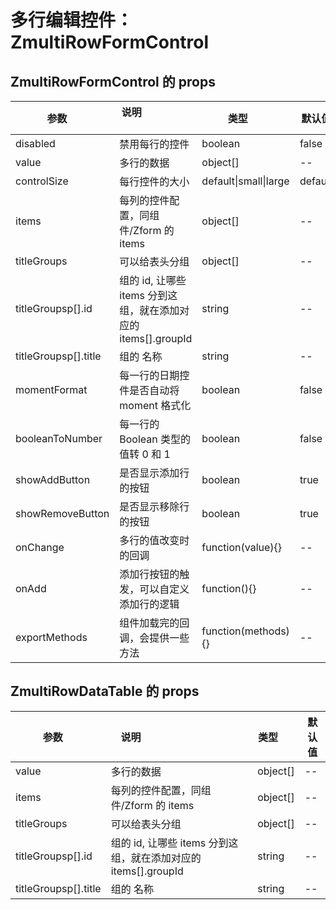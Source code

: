 # 多行编辑控件：ZmultiRowFormControl

<!-- @routePath:/component-doc/ZmultiRowFormControl -->

<!-- @import:./demo1.md -->

<!-- @import:./demo2.md -->

## ZmultiRowFormControl 的 props

| 参数                 | 说明                                                                                                                | 类型                  | 默认值  |
| -------------------- | ------------------------------------------------------------------------------------------------------------------- | --------------------- | ------- |
| disabled             | 禁用每行的控件                                                                                                      | boolean               | false   |
| value                | 多行的数据                                                                                                          | object[]              | --      |
| controlSize          | 每行控件的大小                                                                                                      | default\|small\|large | default |
| items                | 每列的控件配置，同<span class="z-history-href" data-path="/main/component-doc/Zform-doc">组件/Zform 的 items</span> | object[]              | --      |
| titleGroups          | 可以给表头分组                                                                                                      | object[]              | --      |
| titleGroupsp[].id    | 组的 id, 让哪些 items 分到这组，就在添加对应的 items[].groupId                                                      | string                | --      |
| titleGroupsp[].title | 组的 名称                                                                                                           | string                | --      |
| momentFormat         | 每一行的日期控件是否自动将 moment 格式化                                                                            | boolean               | false   |
| booleanToNumber      | 每一行的 Boolean 类型的值转 0 和 1                                                                                  | boolean               | false   |
| showAddButton        | 是否显示添加行的按钮                                                                                                | boolean               | true    |
| showRemoveButton     | 是否显示移除行的按钮                                                                                                | boolean               | true    |
| onChange             | 多行的值改变时的回调                                                                                                | function(value){}     | --      |
| onAdd                | 添加行按钮的触发，可以自定义添加行的逻辑                                                                            | function(){}          | --      |
| exportMethods        | 组件加载完的回调，会提供一些方法                                                                                    | function(methods){}   | --      |

## ZmultiRowDataTable 的 props

| 参数                 | 说明                                                                                                                | 类型       | 默认值 |
| -------------------- | ------------------------------------------------------------------------------------------------------------------- | ---------- | ------ |
| value                | 多行的数据                                                                                                          | object[]   | --     |
| items                | 每列的控件配置，同<span class="z-history-href" data-path="/main/component-doc/Zform-doc">组件/Zform 的 items</span> | object[]   | --     |
| titleGroups          | 可以给表头分组                                                                                                      | object[]   | --     |
| titleGroupsp[].id    | 组的 id, 让哪些 items 分到这组，就在添加对应的 items[].groupId                                                      | string     | --     |
| titleGroupsp[].title | 组的 名称                                                                                                           | string     | --     |
